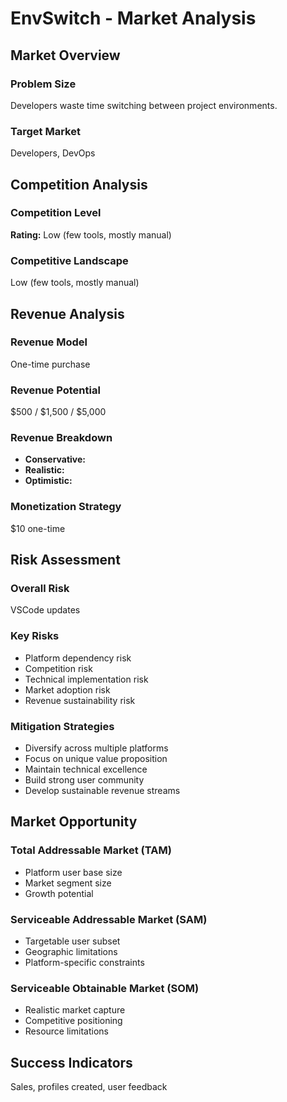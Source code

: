 # EnvSwitch - Market Analysis

## Market Overview

### Problem Size
Developers waste time switching between project environments.

### Target Market
Developers, DevOps

## Competition Analysis

### Competition Level
**Rating:** Low (few tools, mostly manual)

### Competitive Landscape
Low (few tools, mostly manual)

## Revenue Analysis

### Revenue Model
One-time purchase

### Revenue Potential
$500 / $1,500 / $5,000

### Revenue Breakdown
- **Conservative:** 
- **Realistic:** 
- **Optimistic:** 

### Monetization Strategy
$10 one-time

## Risk Assessment

### Overall Risk
VSCode updates

### Key Risks
- Platform dependency risk
- Competition risk
- Technical implementation risk
- Market adoption risk
- Revenue sustainability risk

### Mitigation Strategies
- Diversify across multiple platforms
- Focus on unique value proposition
- Maintain technical excellence
- Build strong user community
- Develop sustainable revenue streams

## Market Opportunity

### Total Addressable Market (TAM)
- Platform user base size
- Market segment size
- Growth potential

### Serviceable Addressable Market (SAM)
- Targetable user subset
- Geographic limitations
- Platform-specific constraints

### Serviceable Obtainable Market (SOM)
- Realistic market capture
- Competitive positioning
- Resource limitations

## Success Indicators
Sales, profiles created, user feedback
